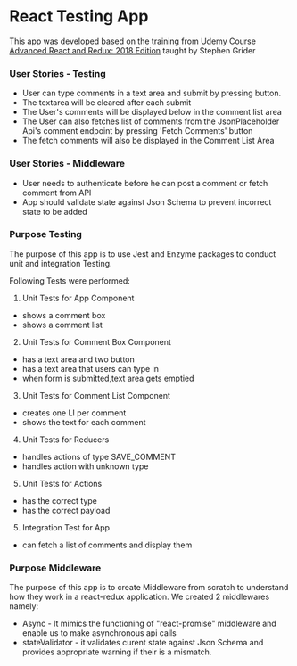 # React Testing App

This app was developed based on the training from Udemy Course [Advanced React and Redux: 2018 Edition](https://www.udemy.com/react-redux-tutorial/) taught by Stephen Grider

### User Stories - Testing

* User can type comments in a text area and submit by pressing button.
* The textarea will be cleared after each submit
* The User's comments will be displayed below in the comment list area
* The User can also fetches list of comments from the JsonPlaceholder Api's comment endpoint by pressing 'Fetch Comments' button
* The fetch comments will also be displayed in the Comment List Area

### User Stories - Middleware

* User needs to authenticate before he can post a comment or fetch comment from API
* App should validate state against Json Schema to prevent incorrect state to be added

### Purpose Testing

The purpose of this app is to use Jest and Enzyme packages to conduct unit and integration Testing.

Following Tests were performed:
1. Unit Tests for App Component
  * shows a comment box 
  * shows a comment list 
2. Unit Tests for Comment Box Component
  * has a text area and two button 
  * has a text area that users can type in
  * when form is submitted,text area gets emptied 
3. Unit Tests for Comment List Component
  * creates one LI per comment 
  * shows the text for each comment
4. Unit Tests for Reducers
  * handles actions of type SAVE_COMMENT
  * handles action with unknown type 
5. Unit Tests for Actions
  * has the correct type
  * has the correct payload
5. Integration Test for App
  * can fetch a list of comments and display them

### Purpose Middleware

The purpose of this app is to create Middleware from scratch to understand how they work in a react-redux application. We created 2 middlewares namely:

* Async - It mimics the functioning of "react-promise" middleware and enable us to make asynchronous api calls
* stateValidator - it validates curent state against Json Schema and provides appropriate warning if their is a mismatch.